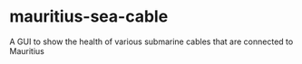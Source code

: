 # mauritius-sea-cable
A GUI to show the health of various submarine cables that are connected to Mauritius
